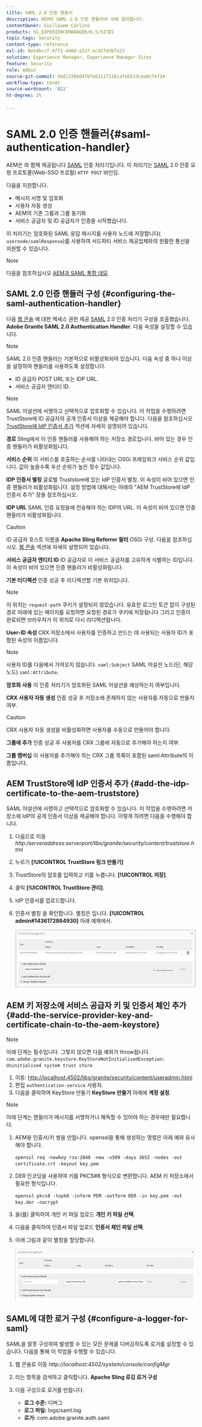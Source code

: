 ```yaml
---
title: SAML 2.0 인증 핸들러
description: AEM의 SAML 2.0 인증 핸들러에 대해 알아봅니다.
contentOwner: Guillaume Carlino
products: SG_EXPERIENCEMANAGER/6.5/SITES
topic-tags: Security
content-type: reference
exl-id: 8e54bccf-0ff1-448d-a237-ec42fd3bfa23
solution: Experience Manager, Experience Manager Sites
feature: Security
role: Admin
source-git-commit: 48d12388d4707e61117116ca7eb533cea8c7ef34
workflow-type: tm+mt
source-wordcount: '821'
ht-degree: 2%

---
```


# SAML 2.0 인증 핸들러{#saml-authentication-handler}

AEM은 와 함께 제공됩니다 [SAML](https://saml.xml.org/saml-specifications) 인증 처리기입니다. 이 처리기는 [SAML](https://saml.xml.org/saml-specifications) 2.0 인증 요청 프로토콜(Web-SSO 프로필) `HTTP POST` 바인딩.

다음을 지원합니다.

* 메시지 서명 및 암호화
* 사용자 자동 생성
* AEM의 기존 그룹과 그룹 동기화
* 서비스 공급자 및 ID 공급자가 인증을 시작했습니다.

이 처리기는 암호화된 SAML 응답 메시지를 사용자 노드에 저장합니다( `usernode/samlResponse`)를 사용하여 서드파티 서비스 제공업체와의 원활한 통신을 지원할 수 있습니다.

>[!NOTE]
>
>다음을 참조하십시오 [AEM과 SAML 통합 데모](https://experienceleague.adobe.com/docs/experience-cloud-kcs/kbarticles/KA-17481.html).

## SAML 2.0 인증 핸들러 구성 {#configuring-the-saml-authentication-handler}

다음 [웹 콘솔](/help/sites-deploying/configuring-osgi.md) 에 대한 액세스 권한 제공 [SAML](https://saml.xml.org/saml-specifications) 2.0 인증 처리기 구성을 호출했습니다. **Adobe Granite SAML 2.0 Authentication Handler**. 다음 속성을 설정할 수 있습니다.

>[!NOTE]
>
>SAML 2.0 인증 핸들러는 기본적으로 비활성화되어 있습니다. 다음 속성 중 하나 이상을 설정하여 핸들러를 사용하도록 설정합니다.
>
>* ID 공급자 POST URL 또는 IDP URL.
>* 서비스 공급자 엔티티 ID.
>

>[!NOTE]
>
>SAML 어설션에 서명하고 선택적으로 암호화할 수 있습니다. 이 작업을 수행하려면 TrustStore에 ID 공급자의 공개 인증서 이상을 제공해야 합니다. 다음을 참조하십시오 [TrustStore에 IdP 인증서 추가](/help/sites-administering/saml-2-0-authenticationhandler.md#add-the-idp-certificate-to-the-aem-truststore) 섹션에 자세히 설명되어 있습니다.

**경로** Sling에서 이 인증 핸들러를 사용해야 하는 저장소 경로입니다. 비어 있는 경우 인증 핸들러가 비활성화됩니다.

**서비스 순위** 이 서비스를 호출하는 순서를 나타내는 OSGi 프레임워크 서비스 순위 값입니다. 값이 높을수록 우선 순위가 높은 정수 값입니다.

**IDP 인증서 별칭** 글로벌 Truststore에 있는 IdP 인증서 별칭. 이 속성이 비어 있으면 인증 핸들러가 비활성화됩니다. 설정 방법에 대해서는 아래의 &quot;AEM TrustStore에 IdP 인증서 추가&quot; 장을 참조하십시오.

**IDP URL** SAML 인증 요청을에 전송해야 하는 IDP의 URL. 이 속성이 비어 있으면 인증 핸들러가 비활성화됩니다.

>[!CAUTION]
>
>ID 공급자 호스트 이름을 **Apache Sling Referrer 필터** OSGi 구성. 다음을 참조하십시오. [웹 콘솔](/help/sites-deploying/configuring-osgi.md) 섹션에 자세히 설명되어 있습니다.

**서비스 공급자 엔티티 ID** ID 공급자로 이 서비스 공급자를 고유하게 식별하는 ID입니다. 이 속성이 비어 있으면 인증 핸들러가 비활성화됩니다.

**기본 리디렉션** 인증 성공 후 리디렉션할 기본 위치입니다.

>[!NOTE]
>
>이 위치는 `request-path` 쿠키가 설정되지 않았습니다. 유효한 로그인 토큰 없이 구성된 경로 아래에 있는 페이지를 요청하면 요청된 경로가 쿠키에 저장됩니다
>그리고 인증이 완료되면 브라우저가 이 위치로 다시 리디렉션됩니다.

**User-ID 속성** CRX 저장소에서 사용자를 인증하고 만드는 데 사용되는 사용자 ID가 포함된 속성의 이름입니다.

>[!NOTE]
>
>사용자 ID를 다음에서 가져오지 않습니다. `saml:Subject` SAML 어설션 노드(단, 해당 노드) `saml:Attribute`.

**암호화 사용** 이 인증 처리기가 암호화된 SAML 어설션을 예상하는지 여부입니다.

**CRX 사용자 자동 생성** 인증 성공 후 저장소에 존재하지 않는 사용자를 자동으로 만들지 여부.

>[!CAUTION]
>
>CRX 사용자 자동 생성을 비활성화하면 사용자를 수동으로 만들어야 합니다.

**그룹에 추가** 인증 성공 후 사용자를 CRX 그룹에 자동으로 추가해야 하는지 여부.

**그룹 멤버십** 이 사용자를 추가해야 하는 CRX 그룹 목록이 포함된 saml:Attribute의 이름입니다.

## AEM TrustStore에 IdP 인증서 추가 {#add-the-idp-certificate-to-the-aem-truststore}

SAML 어설션에 서명하고 선택적으로 암호화할 수 있습니다. 이 작업을 수행하려면 저장소에 IdP의 공개 인증서 이상을 제공해야 합니다. 이렇게 하려면 다음을 수행해야 합니다.

1. 다음으로 이동 *http:/serveraddress:serverport/libs/granite/security/content/truststore.html*
1. 누르기 **[!UICONTROL TrustStore 링크 만들기]**
1. TrustStore의 암호를 입력하고 키를 누릅니다. **[!UICONTROL 저장]**.
1. 클릭 **[!UICONTROL TrustStore 관리]**.
1. IdP 인증서를 업로드합니다.
1. 인증서 별칭 을 확인합니다. 별칭은 입니다. **[!UICONTROL admin#1436172864930]** 아래 예제에서.

   ![chlimage_1-372](assets/chlimage_1-372.png)

## AEM 키 저장소에 서비스 공급자 키 및 인증서 체인 추가 {#add-the-service-provider-key-and-certificate-chain-to-the-aem-keystore}

>[!NOTE]
>
>아래 단계는 필수입니다. 그렇지 않으면 다음 예외가 throw됩니다. `com.adobe.granite.keystore.KeyStoreNotInitialisedException: Uninitialised system trust store`

1. 이동: [http://localhost:4502/libs/granite/security/content/useradmin.html](http://localhost:4502/libs/granite/security/content/useradmin.html)
1. 편집 `authentication-service` 사용자.
1. 다음을 클릭하여 KeyStore 만들기 **KeyStore 만들기** 아래에 **계정 설정**.

>[!NOTE]
>
>아래 단계는 핸들러가 메시지를 서명하거나 해독할 수 있어야 하는 경우에만 필요합니다.

1. AEM용 인증서/키 쌍을 만듭니다. openssl을 통해 생성하는 명령은 아래 예와 유사해야 합니다.

   `openssl req -newkey rsa:2048 -new -x509 -days 3652 -nodes -out certificate.crt -keyout key.pem`

1. DER 인코딩을 사용하여 키를 PKCS#8 형식으로 변환합니다. AEM 키 저장소에서 필요한 형식입니다.

   `openssl pkcs8 -topk8 -inform PEM -outform DER -in key.pem -out key.der -nocrypt`

1. 을(를) 클릭하여 개인 키 파일 업로드 **개인 키 파일 선택**.
1. 다음을 클릭하여 인증서 파일 업로드 **인증서 체인 파일 선택**.
1. 아래 그림과 같이 별칭을 할당합니다.

   ![chlimage_1-373](assets/chlimage_1-373.png)

## SAML에 대한 로거 구성 {#configure-a-logger-for-saml}

SAML을 잘못 구성하여 발생할 수 있는 모든 문제를 디버깅하도록 로거를 설정할 수 있습니다. 다음을 통해 이 작업을 수행할 수 있습니다.

1. 웹 콘솔로 이동 *http://localhost:4502/system/console/configMgr*
1. 라는 항목을 검색하고 클릭합니다. **Apache Sling 로깅 로거 구성**
1. 다음 구성으로 로거를 만듭니다.

   * **로그 수준:** 디버그
   * **로그 파일:** logs/saml.log
   * **로거:** com.adobe.granite.auth.saml

